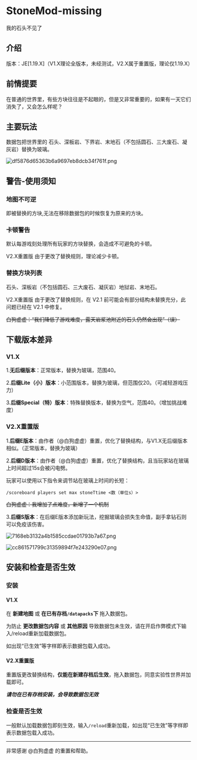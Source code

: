 # StoneMod-missing

 我的石头不见了


## 介绍

版本：JE[1.19.X]（V1.X理论全版本，未经测试，V2.X属于重置版，理论仅1.19.X）

## 前情提要

在普通的世界里，有些方块往往是不起眼的，但是又非常重要的，如果有一天它们消失了，又会怎么样呢？

## 主要玩法

数据包把世界里的 石头、深板岩、下界岩、末地石（不包括圆石、三大废石、凝灰岩）替换为玻璃。

![df5876d65363b6a9697eb8dcb34f761f.png](https://s1.imagehub.cc/images/2022/12/28/df5876d65363b6a9697eb8dcb34f761f.png)

## 警告-使用须知

### 地图不可逆

即被替换的方块,无法在移除数据包的时候恢复为原来的方块。

### 卡顿警告

默认每游戏刻处理所有玩家的方块替换，会造成不可避免的卡顿。

V2.X重置版 由于更改了替换规则，理论减少卡顿。

### 替换方块列表

石头、深板岩（不包括圆石、三大废石、凝灰岩）地狱岩、末地石。

V2.X重置版 由于更改了替换规则，在 V2.1 前可能会有部分结构未替换充分，此问题已经在 V2.1 中修复。

~~白狗虚虚：“我们降低了游戏难度，露天岩浆池附近的石头仍然会出现”（误）~~

## 下载版本差异

### V1.X

1.**无后缀版本**：正常版本，替换为玻璃，范围40。

2.**后缀Lite（小）版本**：小范围版本，替换为玻璃，但范围仅20。（可减轻游戏压力）

3.**后缀Special（特）版本**：特殊替换版本，替换为空气，范围40。（增加挑战难度）

### V2.X重置版

1.**后缀E版本**：由作者（@白狗虚虚）重置，优化了替换结构，与V1.X无后缀版本相似。（正常版本，替换为玻璃）

2.**后缀D版本**：由作者（@白狗虚虚）重置，优化了替换结构，且当玩家站在玻璃上时间超过15s会被闪电劈。

玩家可以使用以下指令来调节站在玻璃上时间的长短：
	
`/scoreboard players set max stoneTtime <数（单位s）>`

~~白狗虚虚：我增加了点难度，新增了一个机制~~

3.**后缀S版本**：在后缀E版本添加新玩法，挖掘玻璃会损失生命值，副手拿钻石则可以免疫该伤害。

![7168eb3132a4b1585ccdae01793b7a67.png](https://s1.imagehub.cc/images/2023/01/15/7168eb3132a4b1585ccdae01793b7a67.png)

![cc861571799c31359894f7e243290e07.png](https://s1.imagehub.cc/images/2023/01/15/cc861571799c31359894f7e243290e07.png)

## 安装和检查是否生效

### 安装

#### V1.X

在 **新建地图** 或 **在已有存档`/datapacks`下** 拖入数据包。

为防止 **更改数据包内容** 或 **其他原因** 导致数据包未生效，请在开启作弊模式下输入/reload重新加载数据包。

如出现“已生效”等字样即表示数据包载入成功。

#### V2.X重置版

重置版更改替换结构，**仅能在新建存档后生效**，拖入数据包，同意实验性世界并加载即可。

***请勿在已有存档安装，会导致数据包无效***

### 检查是否生效

一般默认加载数据包即刻生效，输入`/reload`重新加载，如出现“已生效”等字样即表示数据包载入成功。

--------------------

非常感谢 @白狗虚虚 的重置和帮助。